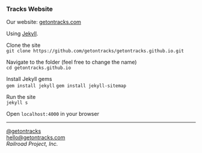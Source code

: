 ### Tracks Website

Our website: [getontracks.com](http://getontracks.com)

Using [Jekyll](http://jekyllrb.com/).

Clone the site  
`git clone https://github.com/getontracks/getontracks.github.io.git`

Navigate to the folder (feel free to change the name)  
`cd getontracks.github.io`

Install Jekyll gems  
`gem install jekyll`
`gem install jekyll-sitemap`

Run the site  
`jekyll s`

Open `localhost:4000` in your browser

---
[@getontracks](http://twitter.com/getontracks)   
[hello@getontracks.com](mailto:hello@getontracks.com)   
_Railroad Project, Inc._
